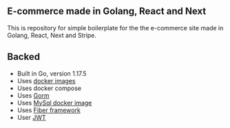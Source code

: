 ## E-commerce made in Golang, React and Next

This is repository for simple boilerplate for the the e-commerce site made in Golang, React, Next and Stripe.

## Backed

- Built in Go, version 1.17.5
- Uses [docker images](https://docker.io)
- Uses docker compose
- Uses [Gorm](https://gorm.io/index.html)
- Uses [MySql docker image](https://www.mysql.com)
- Uses [Fiber framework](https://github.com/gofiber/fiber)
- User [JWT]("https://jwt.io)

